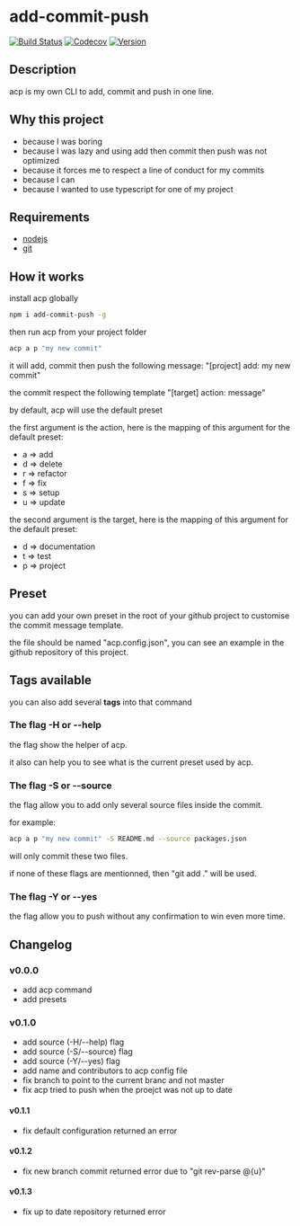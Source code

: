 # add-commit-push

[![Build Status](https://travis-ci.org/dylandoamaral/add-commit-push.svg?branch=master)](https://travis-ci.org/dylandoamaral/add-commit-push)
[![Codecov](https://codecov.io/gh/dylandoamaral/add-commit-push/branch/master/graph/badge.svg)](https://codecov.io/gh/dylandoamaral/add-commit-push)
[![Version](https://img.shields.io/npm/v/add-commit-push.svg)](https://npmjs.org/package/add-commit-push)

## Description

acp is my own CLI to add, commit and push in one line.

## Why this project

- because I was boring
- because I was lazy and using add then commit then push was not optimized
- because it forces me to respect a line of conduct for my commits
- because I can
- because I wanted to use typescript for one of my project

## Requirements

- [nodejs](https://nodejs.org/en/)
- [git](https://git-scm.com/downloads) 

## How it works

install acp globally

```bash
npm i add-commit-push -g
```

then run acp from your project folder

```bash
acp a p "my new commit"
```

it will add, commit then push the following message: "[project] add: my new commit"

the commit respect the following template "[target] action: message"

by default, acp will use the default preset

the first argument is the action, here is the mapping of this argument for the default preset:
- a => add
- d => delete
- r => refactor
- f => fix
- s => setup
- u => update

the second argument is the target, here is the mapping of this argument for the default preset:
- d => documentation
- t => test
- p => project

## Preset

you can add your own preset in the root of your github project to customise the commit message template.

the file should be named "acp.config.json", you can see an example in the github repository of this project.

## Tags available

you can also add several **tags** into that command

### The flag -H or --help

the flag show the helper of acp.

it also can help you to see what is the current preset used by acp.

### The flag -S or --source 

the flag allow you to add only several source files inside the commit. 

for example: 

```bash
acp a p "my new commit" -S README.md --source packages.json
```

will only commit these two files.

if none of these flags are mentionned, then "git add ." will be used.

### The flag -Y or --yes

the flag allow you to push without any confirmation to win even more time.

## Changelog

### v0.0.0

- add acp command
- add presets

### v0.1.0

- add source (-H/--help) flag
- add source (-S/--source) flag
- add source (-Y/--yes) flag
- add name and contributors to acp config file
- fix branch to point to the current branc and not master
- fix acp tried to push when the proejct was not up to date

#### v0.1.1

- fix default configuration returned an error

#### v0.1.2

- fix new branch commit returned error due to "git rev-parse @{u}"

#### v0.1.3

- fix up to date repository returned error
